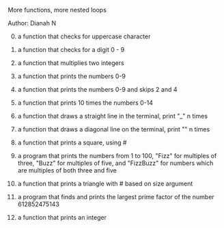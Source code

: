 More functions, more nested loops

Author: Dianah N

0. a function that checks for uppercase character

1. a function that checks for a digit 0 - 9

2. a function that multiplies two integers

3. a function that prints the numbers 0-9

4. a function that prints the numbers 0-9 and skips 2 and 4

5. a function that prints 10 times the numbers 0-14

6. a function that draws a straight line in the terminal, print "_" n times

7. a function that draws a diagonal line on the terminal, print "\" n times

8. a function that prints a square, using #

9. a program that prints the numbers from 1 to 100, "Fizz" for multiples of three, "Buzz" for multiples of five, and "FizzBuzz" for numbers which are multiples of both three and five

10. a function that prints a triangle with # based on size argument

11. a program that finds and prints the largest prime factor of the number 612852475143

12. a function that prints an integer
